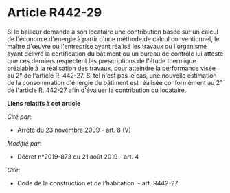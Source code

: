 # Article R442-29

Si le bailleur demande à son locataire une contribution basée sur un calcul de l'économie d'énergie à partir d'une méthode de
calcul conventionnel, le maître d'œuvre ou l'entreprise ayant réalisé les travaux ou l'organisme ayant délivré la
certification du bâtiment ou un bureau de contrôle lui atteste que ces derniers respectent les prescriptions de l'étude
thermique préalable à la réalisation des travaux, pour atteindre la performance visée au 2° de l'article R. 442-27. Si tel
n'est pas le cas, une nouvelle estimation de la consommation d'énergie du bâtiment est réalisée conformément au 2° de
l'article R. 442-27 afin d'évaluer la contribution du locataire.

**Liens relatifs à cet article**

_Cité par_:

  - Arrêté du 23 novembre 2009 - art. 8 (V)

_Modifié par_:

  - Décret n°2019-873 du 21 août 2019 - art. 4

_Cite_:

  - Code de la construction et de l'habitation. - art. R442-27
